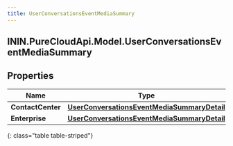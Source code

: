 ```yaml
---
title: UserConversationsEventMediaSummary
---
```

## ININ.PureCloudApi.Model.UserConversationsEventMediaSummary

## Properties

|Name | Type | Description | Notes|
|------------ | ------------- | ------------- | -------------|
| **ContactCenter** | [**UserConversationsEventMediaSummaryDetail**](UserConversationsEventMediaSummaryDetail.html) |  | [optional] |
| **Enterprise** | [**UserConversationsEventMediaSummaryDetail**](UserConversationsEventMediaSummaryDetail.html) |  | [optional] |
{: class="table table-striped"}


